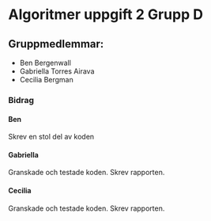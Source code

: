 # Algoritmer uppgift 2 Grupp D

## Gruppmedlemmar:

- Ben Bergenwall
- Gabriella Torres Airava
- Cecilia Bergman

### Bidrag

#### Ben
Skrev en stol del av koden

#### Gabriella
Granskade och testade koden. Skrev rapporten.

#### Cecilia
Granskade och testade koden. Skrev rapporten.
